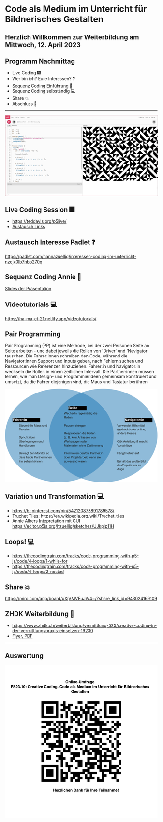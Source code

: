# Code als Medium im Unterricht für Bildnerisches Gestalten

## Herzlich Willkommen zur Weiterbildung am Mittwoch, 12. April 2023

## Programm Nachmittag
* Live Coding :fireworks:
* Wer bin ich? Eure Interessen? :question:
* Sequenz Coding Einführung :sparkler:
* Sequenz Coding selbständig :computer:
* Share :boom:
* Abschluss :wave:

*** 

<img src="images/annie.png" width="800" style="border:1px solid pink"/>

## Live Coding Session :fireworks:
* https://teddavis.org/p5live/
* <a href="https://docs.google.com/spreadsheets/d/1FKqog9lBL44M4QvW2tRDSiCaI5YoMXTXvY1IGS8SJGk/edit?usp=sharing" target="_blank"> Austausch Links </a>

## Austausch Interesse Padlet  :question:
https://padlet.com/hannazuellig/interessen-coding-im-unterricht-nzejx0lb7hbb270q


## Sequenz Coding Annie :sparkler:
 <a href="CreativeCoding-SequenzFinal.pdf" target="_blank">Slides der Präsentation</a>

## Videotutorials :computer:
https://ha-ma-ct-21.netlify.app/videotutorials/


## Pair Programming 
Pair Programming (PP) ist eine Methode, bei der zwei Personen Seite an Seite arbeiten - und dabei jeweils die Rollen von 'Driver' und 'Navigator' tauschen. Die Fahrer:innen schreiben den Code, während die Navigator:innen Support und Inputs geben, nach Fehlern suchen und Ressourcen wie Referenzen hinzuziehen. Fahrer:in und Navigator:in wechseln die Rollen in einem zeitlichen Intervall. Die Partner:innen müssen lernen, wie man Design- und Programmierideen gemeinsam konstruiert und umsetzt, da die Fahrer diejenigen sind, die Maus und Tastatur berühren.<br/>

<img src="images/PairProgramming.png" width="600">

## Variation und Transformation  :computer:
* https://br.pinterest.com/pin/542120873891789578/
* Truchet Tiles: https://en.wikipedia.org/wiki/Truchet_tiles
* Annie Albers Intepretation mit GUI https://editor.p5js.org/hzuellig/sketches/UJkpIp11H 

## Loops! :computer:
* https://thecodingtrain.com/tracks/code-programming-with-p5-js/code/4-loops/1-while-for
* https://thecodingtrain.com/tracks/code-programming-with-p5-js/code/4-loops/2-nested

## Share :boom:
https://miro.com/app/board/uXjVMVEuJW4=/?share_link_id=943024169109

## ZHDK Weiterbildung :wave: 
* https://www.zhdk.ch/weiterbildung/vermittlung-525/creative-coding-in-der-vermittlungspraxis-einsetzen-19230
* <a href="Flyer.pdf" target="_blank">Flyer, PDF </a>

****
## Auswertung
<img src="images/QRCodeUmfrage.png" width="600" />